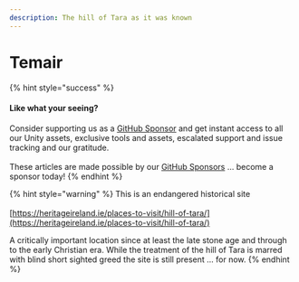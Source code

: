 ```yaml
---
description: The hill of Tara as it was known
---
```


# Temair

{% hint style="success" %}
#### Like what your seeing?

Consider supporting us as a [GitHub Sponsor](../../../../../) and get instant access to all our Unity assets, exclusive tools and assets, escalated support and issue tracking and our gratitude.\
\
These articles are made possible by our [GitHub Sponsors](https://github.com/sponsors/heathen-engineering) ... become a sponsor today!
{% endhint %}

{% hint style="warning" %}
This is an endangered historical site\
\
[https://heritageireland.ie/places-to-visit/hill-of-tara/](https://heritageireland.ie/places-to-visit/hill-of-tara/)

A critically important location since at least the late stone age and through to the early Christian era. While the treatment of the hill of Tara is marred with blind short sighted greed the site is still present ... for now.
{% endhint %}

